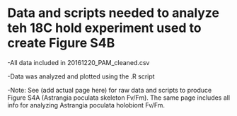 # Data and scripts needed to analyze teh 18C hold experiment used to create Figure S4B

-All data included in 20161220_PAM_cleaned.csv

-Data was analyzed and plotted using the .R script

-Note: See (add actual page here) for raw data and scripts to produce Figure S4A (Astrangia poculata skeleton Fv/Fm). The same page includes all info for analyzing Astrangia poculata holobiont Fv/Fm. 
